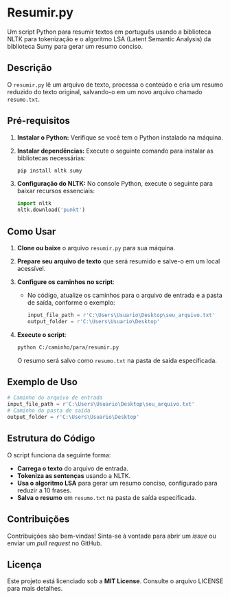 # Resumir.py

Um script Python para resumir textos em português usando a biblioteca NLTK para tokenização e o algoritmo LSA (Latent Semantic Analysis) da biblioteca Sumy para gerar um resumo conciso.

## Descrição

O `resumir.py` lê um arquivo de texto, processa o conteúdo e cria um resumo reduzido do texto original, salvando-o em um novo arquivo chamado `resumo.txt`.

## Pré-requisitos

1. **Instalar o Python:** Verifique se você tem o Python instalado na máquina.
2. **Instalar dependências:** Execute o seguinte comando para instalar as bibliotecas necessárias:

   ```bash
   pip install nltk sumy
   ```

3. **Configuração do NLTK:** No console Python, execute o seguinte para baixar recursos essenciais:

   ```python
   import nltk
   nltk.download('punkt')
   ```

## Como Usar

1. **Clone ou baixe** o arquivo `resumir.py` para sua máquina.
2. **Prepare seu arquivo de texto** que será resumido e salve-o em um local acessível.
3. **Configure os caminhos no script**:
   - No código, atualize os caminhos para o arquivo de entrada e a pasta de saída, conforme o exemplo:

     ```python
     input_file_path = r'C:\Users\Usuario\Desktop\seu_arquivo.txt'
     output_folder = r'C:\Users\Usuario\Desktop'
     ```

4. **Execute o script**:

   ```bash
   python C:/caminho/para/resumir.py
   ```

   O resumo será salvo como `resumo.txt` na pasta de saída especificada.

## Exemplo de Uso

```python
# Caminho do arquivo de entrada
input_file_path = r'C:\Users\Usuario\Desktop\seu_arquivo.txt'
# Caminho da pasta de saída
output_folder = r'C:\Users\Usuario\Desktop'
```

## Estrutura do Código

O script funciona da seguinte forma:

- **Carrega o texto** do arquivo de entrada.
- **Tokeniza as sentenças** usando a NLTK.
- **Usa o algoritmo LSA** para gerar um resumo conciso, configurado para reduzir a 10 frases.
- **Salva o resumo** em `resumo.txt` na pasta de saída especificada.

## Contribuições

Contribuições são bem-vindas! Sinta-se à vontade para abrir um *issue* ou enviar um *pull request* no GitHub.

## Licença

Este projeto está licenciado sob a **MIT License**. Consulte o arquivo LICENSE para mais detalhes.
